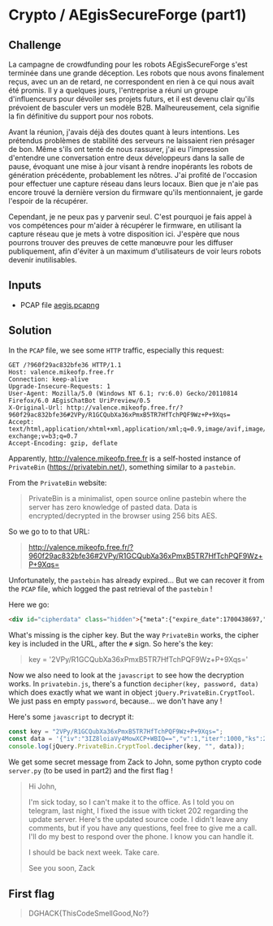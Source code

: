 # Crypto / AEgisSecureForge (part1)

## Challenge
La campagne de crowdfunding pour les robots AEgisSecureForge s'est terminée dans une grande déception. Les robots que nous avons finalement reçus, avec un an de retard, ne correspondent en rien à ce qui nous avait été promis. Il y a quelques jours, l'entreprise a réuni un groupe d'influenceurs pour dévoiler ses projets futurs, et il est devenu clair qu'ils prévoient de basculer vers un modèle B2B. Malheureusement, cela signifie la fin définitive du support pour nos robots.

Avant la réunion, j'avais déjà des doutes quant à leurs intentions. Les prétendus problèmes de stabilité des serveurs ne laissaient rien présager de bon. Même s'ils ont tenté de nous rassurer, j'ai eu l'impression d'entendre une conversation entre deux développeurs dans la salle de pause, évoquant une mise à jour visant à rendre inopérants les robots de génération précédente, probablement les nôtres. J'ai profité de l'occasion pour effectuer une capture réseau dans leurs locaux. Bien que je n'aie pas encore trouvé la dernière version du firmware qu'ils mentionnaient, je garde l'espoir de la récupérer.

Cependant, je ne peux pas y parvenir seul. C'est pourquoi je fais appel à vos compétences pour m'aider à récupérer le firmware, en utilisant la capture réseau que je mets à votre disposition ici. J'espère que nous pourrons trouver des preuves de cette manœuvre pour les diffuser publiquement, afin d'éviter à un maximum d'utilisateurs de voir leurs robots devenir inutilisables.

## Inputs
- PCAP file [aegis.pcapng](./aegis.pcapng)


## Solution
In the `PCAP` file, we see some `HTTP` traffic, especially this request:
```http
GET /?960f29ac832bfe36 HTTP/1.1
Host: valence.mikeofp.free.fr
Connection: keep-alive
Upgrade-Insecure-Requests: 1
User-Agent: Mozilla/5.0 (Windows NT 6.1; rv:6.0) Gecko/20110814 Firefox/6.0 AEgisChatBot UriPreview/0.5
X-Original-Url: http://valence.mikeofp.free.fr/?960f29ac832bfe36#2VPy/R1GCQubXa36xPmxB5TR7HfTchPQF9Wz+P+9Xqs=
Accept: text/html,application/xhtml+xml,application/xml;q=0.9,image/avif,image/webp,image/apng,*/*;q=0.8,application/signed-exchange;v=b3;q=0.7
Accept-Encoding: gzip, deflate
```

Apparently, http://valence.mikeofp.free.fr is a self-hosted instance of `PrivateBin` (https://privatebin.net/), something similar to a `pastebin`.

From the `PrivateBin` website:

> PrivateBin is a minimalist, open source online pastebin where the server has zero knowledge of pasted data. Data is encrypted/decrypted in the browser using 256 bits AES.

So we go to to that URL:

> http://valence.mikeofp.free.fr/?960f29ac832bfe36#2VPy/R1GCQubXa36xPmxB5TR7HfTchPQF9Wz+P+9Xqs=

Unfortunately, the `pastebin` has already expired... But we can recover it from the `PCAP` file, which logged the past retrieval of the `pastebin` !

Here we go:
```html
<div id="cipherdata" class="hidden">{"meta":{"expire_date":1700438697,"burnafterreading":true,"opendiscussion":false,"formatter":"plaintext","postdate":1699833897,"remaining_time":604788},"data":"{\"iv\":\"3IZ8loiaVy4MowXCP+WBIQ==\",\"v\":1,\"iter\":1000,\"ks\":256,\"ts\":128,\"mode\":\"gcm\",\"adata\":\"\",\"cipher\":\"aes\",\"salt\":\"0VndpPRdv3g=\",\"ct\":\"EClLmRtbbzGDP\/1JqY\(...)
```

What's missing is the cipher key. But the way `PrivateBin` works, the cipher key is included in the URL, after the `#` sign. So here's the key:

> key = '2VPy/R1GCQubXa36xPmxB5TR7HfTchPQF9Wz+P+9Xqs='


Now we also need to look at the `javascript` to see how the decryption works. In `privatebin.js`, there's a function `decipher(key, password, data)` which does exactly what we want in object `jQuery.PrivateBin.CryptTool`. We just pass en empty `password`, because... we don't have any !

Here's some `javascript` to decrypt it:
```js
const key = "2VPy/R1GCQubXa36xPmxB5TR7HfTchPQF9Wz+P+9Xqs=";
const data = '{"iv":"3IZ8loiaVy4MowXCP+WBIQ==","v":1,"iter":1000,"ks":256,"ts":128,"mode":"gcm","adata":"","cipher":"aes","salt":"0VndpPRdv3g=","ct":"EClLmRtbbzGDP/1JqY/kfWKV1GdLAi7khBjdE+(...)"}';
console.log(jQuery.PrivateBin.CryptTool.decipher(key, "", data));
```

We get some secret message from Zack to John, some python crypto code `server.py` (to be used in part2) and the first flag !


> Hi John,
>
> I'm sick today, so I can't make it to the office. As I told you on telegram, last night, I fixed the issue with ticket 202 regarding the update server.
> Here's the updated source code. I didn't leave any comments, but if you have any questions, feel free to give me a call.
> I'll do my best to respond over the phone. I know you can handle it.
>
> I should be back next week. Take care.
>
> See you soon,
> Zack

## First flag

> DGHACK{ThisCodeSmellGood,No?}
